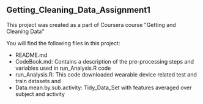 ## Getting_Cleaning_Data_Assignment1
This project was created as a part of Coursera course "Getting and Cleaning Data"

You will find the following files in this project:

* README.md
* CodeBook.md: Contains a description of the pre-processing steps and variables used in run_Analysis.R code
* run_Analysis.R: This code downloaded wearable device related test and train datasets and 
* Data.mean.by.sub.activity: Tidy_Data_Set with features averaged over subject and activity
